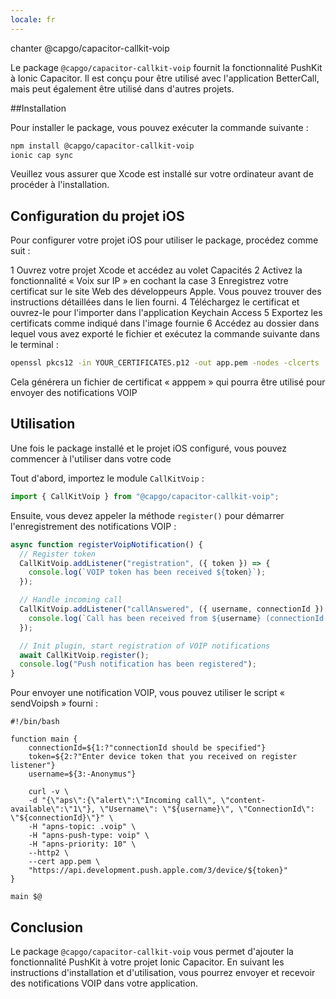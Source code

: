 ```yaml
---
locale: fr
---
```


chanter @capgo/capacitor-callkit-voip

Le package `@capgo/capacitor-callkit-voip` fournit la fonctionnalité PushKit à Ionic Capacitor. Il est conçu pour être utilisé avec l'application BetterCall, mais peut également être utilisé dans d'autres projets.

##Installation

Pour installer le package, vous pouvez exécuter la commande suivante :

```bash
npm install @capgo/capacitor-callkit-voip
ionic cap sync
```

Veuillez vous assurer que Xcode est installé sur votre ordinateur avant de procéder à l'installation.

## Configuration du projet iOS

Pour configurer votre projet iOS pour utiliser le package, procédez comme suit :

1 Ouvrez votre projet Xcode et accédez au volet Capacités
2 Activez la fonctionnalité « Voix sur IP » en cochant la case
3 Enregistrez votre certificat sur le site Web des développeurs Apple. Vous pouvez trouver des instructions détaillées dans le lien fourni.
4 Téléchargez le certificat et ouvrez-le pour l'importer dans l'application Keychain Access
5 Exportez les certificats comme indiqué dans l'image fournie
6 Accédez au dossier dans lequel vous avez exporté le fichier et exécutez la commande suivante dans le terminal :

```bash
openssl pkcs12 -in YOUR_CERTIFICATES.p12 -out app.pem -nodes -clcerts
```

Cela générera un fichier de certificat « apppem » qui pourra être utilisé pour envoyer des notifications VOIP

## Utilisation

Une fois le package installé et le projet iOS configuré, vous pouvez commencer à l'utiliser dans votre code

Tout d'abord, importez le module `CallKitVoip` :

```typescript
import { CallKitVoip } from "@capgo/capacitor-callkit-voip";
```

Ensuite, vous devez appeler la méthode `register()` pour démarrer l'enregistrement des notifications VOIP :

```typescript
async function registerVoipNotification() {
  // Register token
  CallKitVoip.addListener("registration", ({ token }) => {
    console.log(`VOIP token has been received ${token}`);
  });

  // Handle incoming call
  CallKitVoip.addListener("callAnswered", ({ username, connectionId }) => {
    console.log(`Call has been received from ${username} (connectionId: ${connectionId})`);
  });

  // Init plugin, start registration of VOIP notifications
  await CallKitVoip.register();
  console.log("Push notification has been registered");
}
```

Pour envoyer une notification VOIP, vous pouvez utiliser le script « sendVoipsh » fourni :

```shell
#!/bin/bash

function main {
    connectionId=${1:?"connectionId should be specified"}
    token=${2:?"Enter device token that you received on register listener"}
    username=${3:-Anonymus"}

    curl -v \
    -d "{\"aps\":{\"alert\":\"Incoming call\", \"content-available\":\"1\"}, \"Username\": \"${username}\", \"ConnectionId\": \"${connectionId}\"}" \
    -H "apns-topic: .voip" \
    -H "apns-push-type: voip" \
    -H "apns-priority: 10" \
    --http2 \
    --cert app.pem \
    "https://api.development.push.apple.com/3/device/${token}"
}

main $@
```

## Conclusion

Le package `@capgo/capacitor-callkit-voip` vous permet d'ajouter la fonctionnalité PushKit à votre projet Ionic Capacitor. En suivant les instructions d'installation et d'utilisation, vous pourrez envoyer et recevoir des notifications VOIP dans votre application.